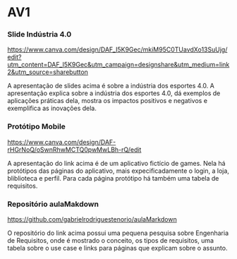 # AV1

 ### Slide Indústria 4.0

https://www.canva.com/design/DAF_I5K9Gec/mkiM95C0TUavdXo13SuUjg/edit?utm_content=DAF_I5K9Gec&utm_campaign=designshare&utm_medium=link2&utm_source=sharebutton

A apresentação de slides acima é sobre a indústria dos esportes 4.0. A apresentação explica sobre a indústria dos esportes 4.0, dá exemplos de aplicações práticas dela, mostra os impactos positivos e negativos e exemplifica as inovações dela.

### Protótipo Mobile

https://www.canva.com/design/DAF-rHGrNoQ/oSwnRhwMCTQ0pwMwLBh-rQ/edit

A apresentação do link acima é de um aplicativo fictício de games. Nela há protótipos das páginas do aplicativo, mais expecificadamente o login, a loja, bliblioteca e perfil. Para cada página protótipo há também uma tabela de requisitos.

### Repositório aulaMakdown

https://github.com/gabrielrodriguestenorio/aulaMarkdown

O repositório do link acima possui uma pequena pesquisa sobre Engenharia de Requisitos, onde é mostrado o conceito, os tipos de requisitos, uma tabela sobre o use case e links para páginas que explicam sobre o assunto.
